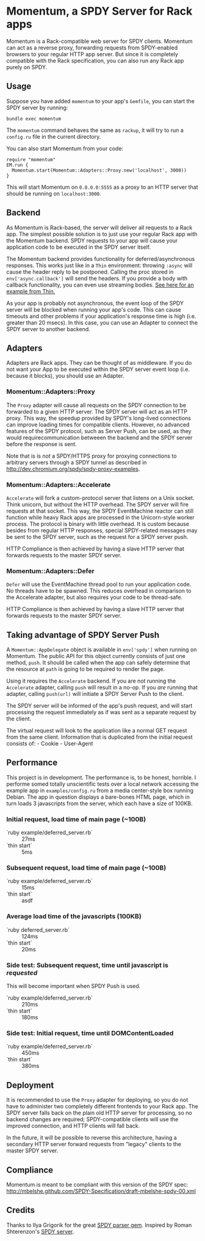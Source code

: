 Momentum, a SPDY Server for Rack apps
=====================================


Momentum is a Rack-compatible web server for SPDY clients. Momentum can act as a reverse proxy, 
forwarding requests from SPDY-enabled browsers to your regular HTTP app server.
But since it is completely compatible with the Rack specification, you can also run any Rack app
purely on SPDY.

Usage
-----

Suppose you have added `momentum` to your app's `Gemfile`, you can start the SPDY server by running:

    bundle exec momentum
  
The `momentum` command behaves the same as `rackup`, it will try to run a `config.ru` file in the 
current directory.

You can also start Momentum from your code:

    require "momentum"
    EM.run {
      Momentum.start(Momentum::Adapters::Proxy.new('localhost', 3000))
    }

This will start Momentum on `0.0.0.0:5555` as a proxy to an HTTP server that should be running on
`localhost:3000`.

Backend
-------
As Momentum is Rack-based, the server will deliver all requests to a Rack app.
The simplest possible solution is to just use your regular Rack app with the Momentum backend.
SPDY requests to your app will cause your application code to be executed in the SPDY server 
itself. 

The Momentum backend provides functionality for deferred/asynchronous responses.
This works just like in a `Thin` environment: throwing `:async` will cause the
header reply to be postponed. Calling the proc stored in `env['async.callback']`
will send the headers. If you provide a body with callback functionality, you can
even use streaming bodies. [See here for an example from Thin.][thin_async]

As your app is probably not asynchronous, the event loop of the SPDY server will be 
blocked when running your app's code. This can cause timeouts and other problems if your 
application's response time is high (i.e. greater than 20 msecs). In this case, you can 
use an Adapter to connect the SPDY server to another backend.


Adapters
--------
Adapters are Rack apps. They can be thought of as middleware. If you do not want your App
to be executed within the SPDY server event loop (i.e. because it blocks), you should use an
Adapter.


### Momentum::Adapters::Proxy
The `Proxy` adapter will cause all requests on the SPDY connection to be forwarded to a 
given HTTP server. The SPDY server will act as an HTTP proxy. This way, the speedup provided 
by SPDY's long-lived connections can improve loading times for compatible clients.
However, no advanced features of the SPDY protocol, such as Server Push, can be used, as
they would requirecommunication betweeen the backend and the SPDY server before the response 
is sent.

Note that is is _not_ a SPDY/HTTPS proxy for proxying connections to arbitrary servers
through a SPDY tunnel as described in http://dev.chromium.org/spdy/spdy-proxy-examples.


### Momentum::Adapters::Accelerate
`Accelerate` will fork a custom-protocol server that listens on a Unix socket.
Think unicorn, but without the HTTP overhead. The SPDY server will fire requests
at that socket. This way, the SPDY EventMachine reactor can still function while 
heavy Rack apps are processed in the Unicorn-style worker process.
The protocol is binary with little overhead. It is custom because besides from
regular HTTP responses, special SPDY-related messages may be sent to the SPDY server,
such as the request for a SPDY server push.

HTTP Compliance is then achieved by having a slave HTTP server that forwards requests to
the master SPDY server.


### Momentum::Adapters::Defer
`Defer` will use the EventMachine thread pool to run your application code. No threads have to be
spawned. This reduces overhead in comparison to the Accelerate adapter, but also requires
your code to be thread-safe.

HTTP Compliance is then achieved by having a slave HTTP server that forwards requests to
the master SPDY server.


Taking advantage of SPDY Server Push
-------------------------------------
A `Momentum::AppDelegate` object is available in `env['spdy']` when running on Momentum.
The public API for this object currently consists of just one method, `push`.
It should be called when the app can safely determine that the resource
at `path` is going to be required to render the page.

Using it requires the `Accelerate` backend. If you are not running the `Accelerate` adapter,
calling `push` will result in a no-op. If you _are_ running that adapter, calling `push(url)`
will initiate a SPDY Server Push to the client.

The SPDY server will be informed of the app's push request, and will start processing the 
request immediately as if was sent as a separate request by the client.

The virtual request will look to the application like a normal GET request from the same 
client. Information that is duplicated from the initial request consists of:
    - Cookie
    - User-Agent


Performance
-----------
This project is in development. The performance is, to be honest, horrible.
I performe somed totally unscientific tests over a local network accessing the example app in `examples/config.ru`
from a media center-style box running Debian.
The app in question displays a bare-bones HTML page, which in turn loads 3 javascripts
from the server, which each have a size of 100KB.

### Initial request, load time of main page (~100B)
<dl>
  <dt>`ruby example/deferred_server.rb`</dt>
  <dd>27ms</dd>
  
  <dt>`thin start`</dt>
  <dd>5ms</dd>
</dl>

### Subsequent request, load time of main page (~100B)
<dl>
  <dt>`ruby example/deferred_server.rb`</dt>
  <dd>15ms</dd>
  
  <dt>`thin start`</dt>
  <dd>asdf</dd>
</dl>

### Average load time of the javascripts (100KB)
<dl>
  <dt>`ruby deferred_server.rb`</dt>
  <dd>124ms</dd>
  
  <dt>`thin start`</dt>
  <dd>20ms</dd>
</dl>

### Side test: Subsequent request, time until javascript is _requested_
This will become important when SPDY Push is used.
<dl>
  <dt>`ruby example/deferred_server.rb`</dt>
  <dd>210ms</dd>
  
  <dt>`thin start`</dt>
  <dd>180ms</dd>
</dl>

### Side test: Initial request, time until DOMContentLoaded
<dl>
  <dt>`ruby example/deferred_server.rb`</dt>
  <dd>450ms</dd>
  
  <dt>`thin start`</dt>
  <dd>380ms</dd>
</dl>

Deployment
----------
It is recommended to use the `Proxy` adapter for deploying, so you do not have to administer
two completely different frontends to your Rack app. The SPDY server falls back on the plain 
old HTTP server for processing, so no backend changes are required; SPDY-compatible clients
will use the improved connection, and HTTP clients will fall back.

In the future, it will be possible to reverse this architecture, having a secondary HTTP server
forward requests from "legacy" clients to the master SPDY server.


Compliance
----------
Momentum is meant to be compliant with this version of the SPDY spec:
http://mbelshe.github.com/SPDY-Specification/draft-mbelshe-spdy-00.xml


Credits
-------
Thanks to Ilya Grigorik for the great [SPDY parser gem](https://github.com/igrigorik/spdy).
Inspired by Roman Shterenzon's [SPDY server](https://github.com/romanbsd/spdy).

[thin_async]: https://github.com/macournoyer/thin/blob/master/example/async_app.ru
